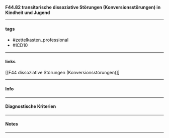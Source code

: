 __F44.82 transitorische dissoziative Störungen (Konversionsstörungen) in Kindheit und Jugend__

___________________________________________
#### tags

- #zettelkasten_professional
- #ICD10 
___________________________________________
#### links

[[F44 dissoziative Störungen (Konversionsstörungen)]]

___________________________________________
#### Info

___________________________________________
#### Diagnostische Kriterien

___________________________________________
#### Notes

___________________________________________

